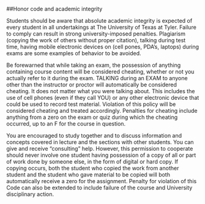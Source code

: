 ##Honor code and academic integrity

Students should be aware that absolute academic integrity is expected of every student in all undertakings at The University of Texas at Tyler. Failure to comply can result in strong university-imposed penalties. Plagiarism (copying the work of others without proper citation), talking during test time, having mobile electronic devices on (cell pones, PDA’s, laptops) during exams are some examples of behavior to be avoided.

Be forewarned that while taking an exam, the possession of anything containing course content will be considered cheating, whether or not you actually refer to it during the exam. TALKING during an EXAM to anyone other than the instructor or proctor will automatically be considered cheating. It does not matter what you were talking about. This includes the use of cell phones (even if they call YOU) or any other electronic device that could be used to record test material. Violation of this policy will be considered cheating and treated accordingly. Penalties for cheating include anything from a zero on the exam or quiz during which the cheating occurred, up to an F for the course in question.

You are encouraged to study together and to discuss information and concepts covered in lecture and the sections with other students. You can give and receive “consulting” help. However, this permission to cooperate should never involve one student having possession of a copy of all or part of work done by someone else, in the form of digital or hard copy. If copying occurs, both the student who copied the work from another student and the student who gave material to be copied will both automatically receive a zero for the assignment. Penalty for violation of this Code can also be extended to include failure of the course and University disciplinary action.

